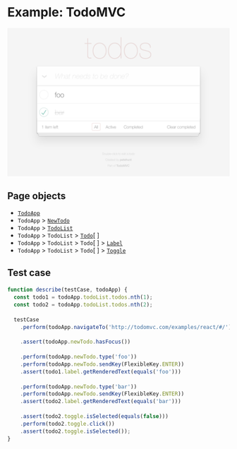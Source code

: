 # Example: TodoMVC

![page](./images/page.png)

## Page objects

- [`TodoApp`](./page-objects/1-todo-app.md)
- `TodoApp` > [`NewTodo`](./page-objects/2-new-todo.md)
- `TodoApp` > [`TodoList`](./page-objects/3-todo-list.md)
- `TodoApp` > `TodoList` > [`Todo`](./page-objects/4-todo.md)[ ]
- `TodoApp` > `TodoList` > `Todo`[ ] > [`Label`](./page-objects/5-label.md)
- `TodoApp` > `TodoList` > `Todo`[ ] > [`Toggle`](./page-objects/6-toggle.md)

## Test case

```js
function describe(testCase, todoApp) {
  const todo1 = todoApp.todoList.todos.nth(1);
  const todo2 = todoApp.todoList.todos.nth(2);

  testCase
    .perform(todoApp.navigateTo('http://todomvc.com/examples/react/#/'), 30)

    .assert(todoApp.newTodo.hasFocus())

    .perform(todoApp.newTodo.type('foo'))
    .perform(todoApp.newTodo.sendKey(FlexibleKey.ENTER))
    .assert(todo1.label.getRenderedText(equals('foo')))

    .perform(todoApp.newTodo.type('bar'))
    .perform(todoApp.newTodo.sendKey(FlexibleKey.ENTER))
    .assert(todo2.label.getRenderedText(equals('bar')))

    .assert(todo2.toggle.isSelected(equals(false)))
    .perform(todo2.toggle.click())
    .assert(todo2.toggle.isSelected());
}
```
